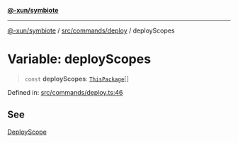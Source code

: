 [**@-xun/symbiote**](../../../../README.md)

***

[@-xun/symbiote](../../../../README.md) / [src/commands/deploy](../README.md) / deployScopes

# Variable: deployScopes

> `const` **deployScopes**: [`ThisPackage`](../../../configure/enumerations/ThisPackageGlobalScope.md#thispackage)[]

Defined in: [src/commands/deploy.ts:46](https://github.com/Xunnamius/symbiote/blob/99b7edbb8da48599bbf2df3d7283dc44dcebb760/src/commands/deploy.ts#L46)

## See

[DeployScope](../../../configure/enumerations/ThisPackageGlobalScope.md)
